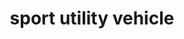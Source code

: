 ---
layout: travel&places
title: sport utility vehicle
emoji: sport_utility_vehicle
permalink: 🚙.html
---